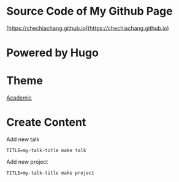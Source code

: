Source Code of My Github Page
===

[https://chechiachang.github.io](https://chechiachang.github.io)

# Powered by Hugo

# Theme

[Academic](https://sourcethemes.com/academic/docs/install/)

# Create Content

Add new talk
```
TITLE=my-talk-title make talk
```

Add new project
```
TITLE=my-talk-title make project
```
